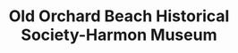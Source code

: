 ---
layout: repo
title: "Old Orchard Beach Historical Society-Harmon Museum"
id: 3113
permalink: repos/3113/
---